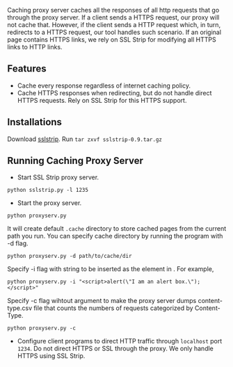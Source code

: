 Caching proxy server caches all the responses of all http requests that go through the proxy server. If a client sends a HTTPS request, our proxy will not cache that. However, if the client sends a HTTP request which, in turn, redirects to a HTTPS request, our tool handles such scenario. If an original page contains HTTPS links, we rely on SSL Strip for modifying all HTTPS links to HTTP links.

Features
--------

- Cache every response regardless of internet caching policy.
- Cache HTTPS responses when redirecting, but do not handle direct HTTPS requests. Rely on SSL Strip for this HTTPS support.


Installations
-------------

Download [sslstrip](http://www.thoughtcrime.org/software/sslstrip). 
Run `tar zxvf sslstrip-0.9.tar.gz`

Running Caching Proxy Server
----------------------------

- Start SSL Strip proxy server.
```
python sslstrip.py -l 1235
```

- Start the proxy server.
```
python proxyserv.py
```

It will create default `.cache` directory to store cached pages from the current path you run. You can specify cache directory by running the program with -d flag.

```
python proxyserv.py -d path/to/cache/dir
```

Specify -i flag with string to be inserted as the element in <head>. For example,

```
python proxyserv.py -i "<script>alert(\"I am an alert box.\");</script>"
```

Specify -c flag wihtout argument to make the proxy server dumps content-type.csv file that counts the numbers of requests categorized by Content-Type.

```
python proxyserv.py -c
```


- Configure client programs to direct HTTP traffic through `localhost` port `1234`. Do not direct HTTPS or SSL through the proxy. We only handle HTTPS using SSL Strip.

